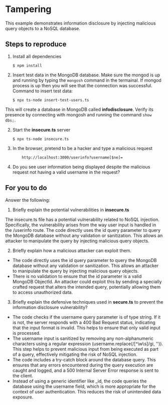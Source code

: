 # Tampering

This example demonstrates information disclosure by injecting malicious query objects to a NoSQL database.

## Steps to reproduce

1. Install all dependencies

    `$ npm install`

2. Insert test data in the MongoDB database. Make sure the mongod is up and running by typing the `mongosh` command in the termainal. If mongod process is up then you will see that the connection was successful. Command to insert test data:

    `$ npx ts-node insert-test-users.ts`

This will create a database in MongoDB called __infodisclosure__. Verify its presence by connecting with mongosh and running the command `show dbs;`.

2. Start the **insecure.ts** server

    `$ npx ts-node insecure.ts`

3. In the browser, pretend to be a hacker and type a malicious request

    ```
        http://localhost:3000/userinfo?username[$ne]=
    ```

4. Do you see user information being displayed despite the malicious request not having a valid username in the request?

## For you to do

Answer the following:

1. Briefly explain the potential vulnerabilities in **insecure.ts**

The insecure.ts file has a potential vulnerability related to NoSQL injection. Specifically, the vulnerability arises from the way user input is handled in the /userinfo route. The code directly uses the id query parameter to query the MongoDB database without any validation or sanitization. This allows an attacker to manipulate the query by injecting malicious query objects.

2. Briefly explain how a malicious attacker can exploit them.

- The code directly uses the id query parameter to query the MongoDB database without any validation or sanitization. This allows an attacker to manipulate the query by injecting malicious query objects.
- There is no validation to ensure that the id parameter is a valid MongoDB ObjectId. An attacker could exploit this by sending a specially crafted request that alters the intended query, potentially allowing them to access unauthorized data.

3. Briefly explain the defensive techniques used in **secure.ts** to prevent the information disclosure vulnerability?

- The code checks if the username query parameter is of type string. If it is not, the server responds with a 400 Bad Request status, indicating that the input format is invalid. This helps to ensure that only valid input is processed.
- The username input is sanitized by removing any non-alphanumeric characters using a regular expression (username.replace(/[^\w\s]/gi, '')). This step helps to prevent malicious input from being executed as part of a query, effectively mitigating the risk of NoSQL injection.
- The code includes a try-catch block around the database query. This ensures that any errors encountered during the query execution are caught and logged, and a 500 Internal Server Error response is sent to the client. 
- Instead of using a generic identifier like _id, the code queries the database using the username field, which is more appropriate for the context of user authentication. This reduces the risk of unintended data exposure.
